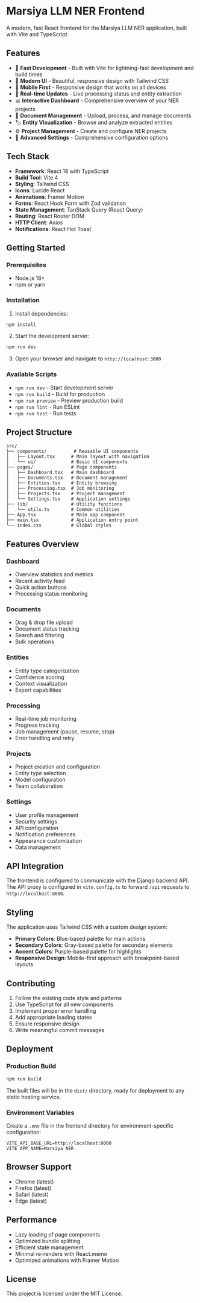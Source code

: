 # Marsiya LLM NER Frontend

A modern, fast React frontend for the Marsiya LLM NER application, built with Vite and TypeScript.

## Features

- 🚀 **Fast Development** - Built with Vite for lightning-fast development and build times
- 🎨 **Modern UI** - Beautiful, responsive design with Tailwind CSS
- 📱 **Mobile First** - Responsive design that works on all devices
- 🔄 **Real-time Updates** - Live processing status and entity extraction
- 📊 **Interactive Dashboard** - Comprehensive overview of your NER projects
- 📁 **Document Management** - Upload, process, and manage documents
- 🏷️ **Entity Visualization** - Browse and analyze extracted entities
- ⚙️ **Project Management** - Create and configure NER projects
- 🔧 **Advanced Settings** - Comprehensive configuration options

## Tech Stack

- **Framework**: React 18 with TypeScript
- **Build Tool**: Vite 4
- **Styling**: Tailwind CSS
- **Icons**: Lucide React
- **Animations**: Framer Motion
- **Forms**: React Hook Form with Zod validation
- **State Management**: TanStack Query (React Query)
- **Routing**: React Router DOM
- **HTTP Client**: Axios
- **Notifications**: React Hot Toast

## Getting Started

### Prerequisites

- Node.js 18+
- npm or yarn

### Installation

1. Install dependencies:

```bash
npm install
```

2. Start the development server:

```bash
npm run dev
```

3. Open your browser and navigate to `http://localhost:3000`

### Available Scripts

- `npm run dev` - Start development server
- `npm run build` - Build for production
- `npm run preview` - Preview production build
- `npm run lint` - Run ESLint
- `npm run test` - Run tests

## Project Structure

```
src/
├── components/          # Reusable UI components
│   ├── Layout.tsx      # Main layout with navigation
│   └── ui/             # Basic UI components
├── pages/              # Page components
│   ├── Dashboard.tsx   # Main dashboard
│   ├── Documents.tsx   # Document management
│   ├── Entities.tsx    # Entity browsing
│   ├── Processing.tsx  # Job monitoring
│   ├── Projects.tsx    # Project management
│   └── Settings.tsx    # Application settings
├── lib/                # Utility functions
│   └── utils.ts        # Common utilities
├── App.tsx             # Main app component
├── main.tsx            # Application entry point
└── index.css           # Global styles
```

## Features Overview

### Dashboard

- Overview statistics and metrics
- Recent activity feed
- Quick action buttons
- Processing status monitoring

### Documents

- Drag & drop file upload
- Document status tracking
- Search and filtering
- Bulk operations

### Entities

- Entity type categorization
- Confidence scoring
- Context visualization
- Export capabilities

### Processing

- Real-time job monitoring
- Progress tracking
- Job management (pause, resume, stop)
- Error handling and retry

### Projects

- Project creation and configuration
- Entity type selection
- Model configuration
- Team collaboration

### Settings

- User profile management
- Security settings
- API configuration
- Notification preferences
- Appearance customization
- Data management

## API Integration

The frontend is configured to communicate with the Django backend API. The API proxy is configured in `vite.config.ts` to forward `/api` requests to `http://localhost:8000`.

## Styling

The application uses Tailwind CSS with a custom design system:

- **Primary Colors**: Blue-based palette for main actions
- **Secondary Colors**: Gray-based palette for secondary elements
- **Accent Colors**: Purple-based palette for highlights
- **Responsive Design**: Mobile-first approach with breakpoint-based layouts

## Contributing

1. Follow the existing code style and patterns
2. Use TypeScript for all new components
3. Implement proper error handling
4. Add appropriate loading states
5. Ensure responsive design
6. Write meaningful commit messages

## Deployment

### Production Build

```bash
npm run build
```

The built files will be in the `dist/` directory, ready for deployment to any static hosting service.

### Environment Variables

Create a `.env` file in the frontend directory for environment-specific configuration:

```env
VITE_API_BASE_URL=http://localhost:8000
VITE_APP_NAME=Marsiya NER
```

## Browser Support

- Chrome (latest)
- Firefox (latest)
- Safari (latest)
- Edge (latest)

## Performance

- Lazy loading of page components
- Optimized bundle splitting
- Efficient state management
- Minimal re-renders with React.memo
- Optimized animations with Framer Motion

## License

This project is licensed under the MIT License.
